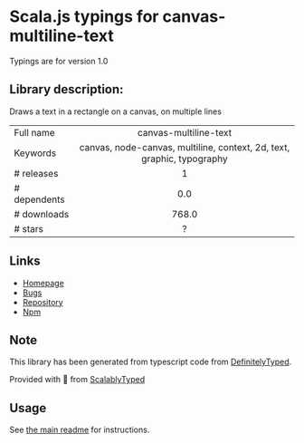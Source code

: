 
# Scala.js typings for canvas-multiline-text

Typings are for version 1.0

## Library description:
Draws a text in a rectangle on a canvas, on multiple lines

|                    |                 |
| ------------------ | :-------------: |
| Full name          | canvas-multiline-text |
| Keywords           | canvas, node-canvas, multiline, context, 2d, text, graphic, typography |
| # releases         | 1 |
| # dependents       | 0.0 |
| # downloads        | 768.0 |
| # stars            | ? |

## Links
- [Homepage](https://gitlab.com/davideblasutto/canvas-multiline-text#README)
- [Bugs](https://gitlab.com/davideblasutto/canvas-multiline-text/issues)
- [Repository](https://gitlab.com/davideblasutto/canvas-multiline-text)
- [Npm](https://www.npmjs.com/package/canvas-multiline-text)
    


## Note
This library has been generated from typescript code from [DefinitelyTyped](https://definitelytyped.org).

Provided with :purple_heart: from [ScalablyTyped](https://github.com/oyvindberg/ScalablyTyped)

## Usage
See [the main readme](../../readme.md) for instructions.



